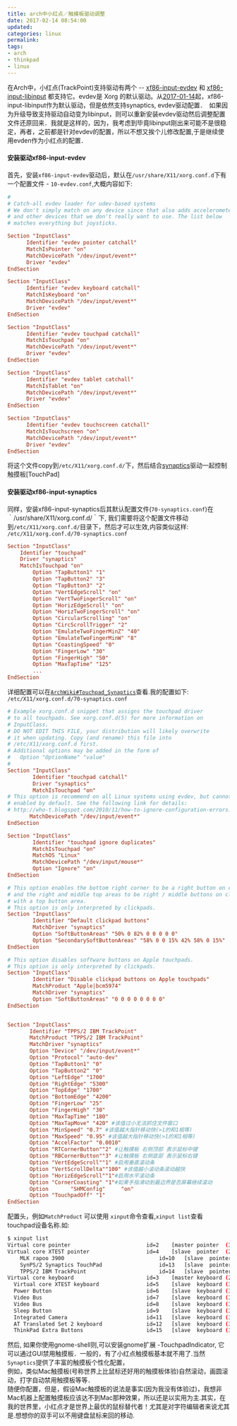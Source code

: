 ```yaml
---
title: arch中小红点／触摸板驱动调整
date: 2017-02-14 08:54:00
updated:
categories: linux
permalink:
tags:
- arch
- thinkpad
- linux
---
```


  在Arch中，小红点(TrackPoint)支持驱动有两个 -- [xf86-input-evdev](https://www.archlinux.org/packages/?name=xf86-input-evdev) 和 [xf86-input-libinput](https://www.archlinux.org/packages/?name=xf86-input-libinput) 都支持它。evdev是 Xorg 的默认驱动。从[2017-01-14](https://www.archlinux.org/)起，xf86-input-libinput作为默认驱动，但是依然支持synaptics, evdev驱动配置．　如果因为升级导致支持驱动自动变为libinput，则可以重新安装evdev驱动然后调整配置文件还原回来．我就是这样的，因为，我考虑到毕竟libinput刚出来可能不是很稳定，再者，之前都是针对evdev的配置，所以不想又挨个儿修改配置,于是继续使用evden作为小红点的配置．
<!-- more -->


#### 安装驱动xf86-input-evdev

首先，安装`xf86-input-evdev`驱动后，默认在`/usr/share/X11/xorg.conf.d`下有一个配置文件 - `10-evdev.conf`,大概内容如下:
  ```conf
  #
# Catch-all evdev loader for udev-based systems
# We don't simply match on any device since that also adds accelerometers
# and other devices that we don't really want to use. The list below
# matches everything but joysticks.

Section "InputClass"
        Identifier "evdev pointer catchall"
        MatchIsPointer "on"
        MatchDevicePath "/dev/input/event*"
        Driver "evdev"
EndSection

Section "InputClass"
        Identifier "evdev keyboard catchall"
        MatchIsKeyboard "on"
        MatchDevicePath "/dev/input/event*"
        Driver "evdev"
EndSection

Section "InputClass"
        Identifier "evdev touchpad catchall"
        MatchIsTouchpad "on"
        MatchDevicePath "/dev/input/event*"
        Driver "evdev"
EndSection

Section "InputClass"
        Identifier "evdev tablet catchall"
        MatchIsTablet "on"
        MatchDevicePath "/dev/input/event*"
        Driver "evdev"
EndSection

Section "InputClass"
        Identifier "evdev touchscreen catchall"
        MatchIsTouchscreen "on"
        MatchDevicePath "/dev/input/event*"
        Driver "evdev"
EndSection

  ```
将这个文件copy到`/etc/X11/xorg.conf.d/`下，然后结合[synaptics](https://wiki.archlinux.org/index.php/Touchpad_Synaptics)驱动一起控制触摸板[TouchPad]
#### 安装驱动xf86-input-synaptics
同样，安装xf86-input-synaptics后其默认配置文件(`70-synaptics.conf`)在｀/usr/share/X11/xorg.conf.d/｀下, 我们需要将这个配置文件移动到`/etc/X11/xorg.conf.d/`目录下，然后才可以生效,内容类似这样:
`/etc/X11/xorg.conf.d/70-synaptics.conf`
```conf
Section "InputClass"
    Identifier "touchpad"
    Driver "synaptics"
    MatchIsTouchpad "on"
        Option "TapButton1" "1"
        Option "TapButton2" "3"
        Option "TapButton3" "2"
        Option "VertEdgeScroll" "on"
        Option "VertTwoFingerScroll" "on"
        Option "HorizEdgeScroll" "on"
        Option "HorizTwoFingerScroll" "on"
        Option "CircularScrolling" "on"
        Option "CircScrollTrigger" "2"
        Option "EmulateTwoFingerMinZ" "40"
        Option "EmulateTwoFingerMinW" "8"
        Option "CoastingSpeed" "0"
        Option "FingerLow" "30"
        Option "FingerHigh" "50"
        Option "MaxTapTime" "125"
        ...
EndSection
```

详细配置可以在[`ArchWiki#Touchpad_Synaptics`](https://wiki.archlinux.org/index.php/Touchpad_Synaptics#Configuration)查看.我的配置如下:
`/etc/X11/xorg.conf.d/70-synaptics.conf`

```conf
# Example xorg.conf.d snippet that assigns the touchpad driver
# to all touchpads. See xorg.conf.d(5) for more information on
# InputClass.
# DO NOT EDIT THIS FILE, your distribution will likely overwrite
# it when updating. Copy (and rename) this file into
# /etc/X11/xorg.conf.d first.
# Additional options may be added in the form of
#   Option "OptionName" "value"
#
Section "InputClass"
        Identifier "touchpad catchall"
        Driver "synaptics"
        MatchIsTouchpad "on"
# This option is recommend on all Linux systems using evdev, but cannot be
# enabled by default. See the following link for details:
# http://who-t.blogspot.com/2010/11/how-to-ignore-configuration-errors.html
       MatchDevicePath "/dev/input/event*"
EndSection

Section "InputClass"
        Identifier "touchpad ignore duplicates"
        MatchIsTouchpad "on"
        MatchOS "Linux"
        MatchDevicePath "/dev/input/mouse*"
        Option "Ignore" "on"
EndSection

# This option enables the bottom right corner to be a right button on clickpads
# and the right and middle top areas to be right / middle buttons on clickpads
# with a top button area.
# This option is only interpreted by clickpads.
Section "InputClass"
        Identifier "Default clickpad buttons"
        MatchDriver "synaptics"
        Option "SoftButtonAreas" "50% 0 82% 0 0 0 0 0"
        Option "SecondarySoftButtonAreas" "58% 0 0 15% 42% 58% 0 15%"
EndSection

# This option disables software buttons on Apple touchpads.
# This option is only interpreted by clickpads.
Section "InputClass"
        Identifier "Disable clickpad buttons on Apple touchpads"
        MatchProduct "Apple|bcm5974"
        MatchDriver "synaptics"
        Option "SoftButtonAreas" "0 0 0 0 0 0 0 0"
EndSection


Section "InputClass"
       Identifier "TPPS/2 IBM TrackPoint"
       MatchProduct "TPPS/2 IBM TrackPoint"
       MatchDriver "synaptics"
       Option "Device" "/dev/input/event*"
       Option "Protocol" "auto-dev"
       Option "TapButton1" "0"
       Option "TapButton2" "0"
       Option "LeftEdge" "1700"
       Option "RightEdge" "5300"
       Option "TopEdge" "1700"
       Option "BottomEdge" "4200"
       Option "FingerLow" "25"
       Option "FingerHigh" "30"
       Option "MaxTapTime" "180"
       Option "MaxTapMove" "420" #该值过小无法抓住文件窗口
       Option "MinSpeed" "0.7" #该值越大指针移动快(>1的和1相等)
       Option "MaxSpeed" "0.95" #该值越大指针移动快(>1的和1相等)
       Option "AccelFactor" "0.0010"
       Option "RTCornerButton""2" #让触摸板 右侧顶部 表示鼠标中键
       Option "RBCornerButton""3" #让触摸板 右侧底部 表示鼠标右键
       Option "VertEdgeScroll""1" #启用垂直滚动条
       Option "VertScrollDelta""100" #该值越小滚动条滚动越快
       Option "HorizEdgeScroll""1"#启用水平滚动条
       Option "CornerCoasting" "1"#如果手指滑动到最边界是否屏幕继续滚动
       Option       "SHMConfig"     "on"
       Option "TouchpadOff" "1"
EndSection
```

配置头，例如`MatchProduct` 可以使用 `xinput`命令查看,`xinput list`查看touchpad设备名称.如:

```bash
$ xinput list
Virtual core pointer                    	id=2	[master pointer  (3)]
Virtual core XTEST pointer              	id=4	[slave  pointer  (2)]
    MLK rapoo 3900                          	id=10	[slave  pointer  (2)]
    SynPS/2 Synaptics TouchPad              	id=13	[slave  pointer  (2)]
    TPPS/2 IBM TrackPoint                   	id=14	[slave  pointer  (2)]
Virtual core keyboard                   	id=3	[master keyboard (2)]
  Virtual core XTEST keyboard             	id=5	[slave  keyboard (3)]
  Power Button                            	id=6	[slave  keyboard (3)]
  Video Bus                               	id=7	[slave  keyboard (3)]
  Video Bus                               	id=8	[slave  keyboard (3)]
  Sleep Button                            	id=9	[slave  keyboard (3)]
  Integrated Camera                       	id=11	[slave  keyboard (3)]
  AT Translated Set 2 keyboard            	id=12	[slave  keyboard (3)]
  ThinkPad Extra Buttons                  	id=15	[slave  keyboard (3)]

```     

然后, 如果你使用gnome-shell则,可以安装gnome扩展 -TouchpadIndicator, 它可以通过GUI禁用触摸板．一般的，有了小红点触摸板基本就不用了.当然`Synaptics`提供了丰富的触摸板个性化配置，    
例如，类似Mac触摸板(号称世界上比鼠标还好用的触摸板体验)自然滚动，画圆滚动，打字自动禁用触摸板等等．    
随便你配置，但是，假设Mac触摸板的说法是事实(因为我没有体验过)，我想非Mac机器上配置触摸板应该达不到Mac那种效果，所以还是以实用为主.其实，在我的世界里，小红点才是世界上最优的鼠标替代者！尤其是对字符编辑者来说尤其是.想想你的双手可以不用键盘鼠标来回的移动.  
 
